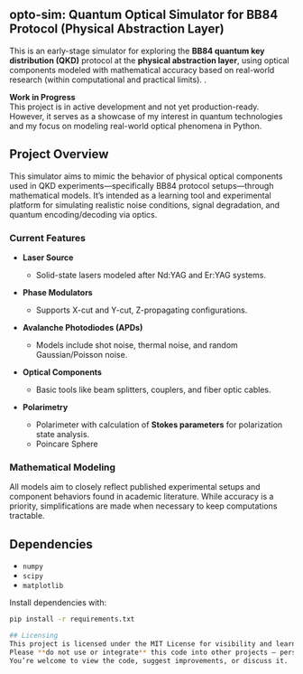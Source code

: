## opto-sim: Quantum Optical Simulator for BB84 Protocol (Physical Abstraction Layer)

This is an early-stage simulator for exploring the **BB84 quantum key distribution (QKD)** protocol at the **physical abstraction layer**, using optical components modeled with mathematical accuracy based on real-world research (within computational and practical limits). .

**Work in Progress**  
This project is in active development and not yet production-ready. However, it serves as a showcase of my interest in quantum technologies and my focus on modeling real-world optical phenomena in Python.

## Project Overview

This simulator aims to mimic the behavior of physical optical components used in QKD experiments—specifically BB84 protocol setups—through mathematical models. It’s intended as a learning tool and experimental platform for simulating realistic noise conditions, signal degradation, and quantum encoding/decoding via optics.

### Current Features

- **Laser Source**  
  - Solid-state lasers modeled after Nd:YAG and Er:YAG systems.

- **Phase Modulators**  
  - Supports X-cut and Y-cut, Z-propagating configurations.

- **Avalanche Photodiodes (APDs)**  
  - Models include shot noise, thermal noise, and random Gaussian/Poisson noise.

- **Optical Components**  
  - Basic tools like beam splitters, couplers, and fiber optic cables.

- **Polarimetry**  
  - Polarimeter with calculation of **Stokes parameters** for polarization state analysis.
  - Poincare Sphere  

### Mathematical Modeling

All models aim to closely reflect published experimental setups and component behaviors found in academic literature. While accuracy is a priority, simplifications are made when necessary to keep computations tractable.

## Dependencies

- `numpy`
- `scipy`
- `matplotlib`

Install dependencies with:

```bash
pip install -r requirements.txt

## Licensing
This project is licensed under the MIT License for visibility and learning purposes only.
Please **do not use or integrate** this code into other projects — personal or commercial — without explicit permission.
You’re welcome to view the code, suggest improvements, or discuss it.

